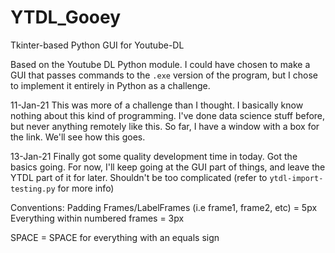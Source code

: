 # YTDL_Gooey
Tkinter-based Python GUI for Youtube-DL

Based on the Youtube DL Python module.
I could have chosen to make a GUI that passes commands to the ```.exe``` version of the program, but I chose to implement it entirely in Python as a challenge.

11-Jan-21
This was more of a challenge than I thought. I basically know nothing about this kind of programming. I've done data science stuff before, but never anything remotely like this. So far, I have a window with a box for the link. We'll see how this goes.

13-Jan-21
Finally got some quality development time in today. Got the basics going. For now, I'll keep going at the GUI part of things, and leave the YTDL part of it for later. Shouldn't be too complicated (refer to ```ytdl-import-testing.py``` for more info)

Conventions:
Padding
    Frames/LabelFrames (i.e frame1, frame2, etc) = 5px
        Everything within numbered frames = 3px 

SPACE = SPACE for everything with an equals sign
